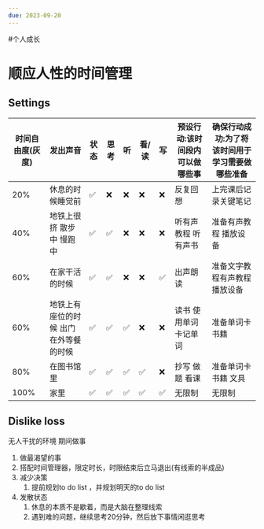 ```yaml
---
due: 2023-09-20
---
```


#个人成长 
# 顺应人性的时间管理

## Settings
| 时间自由度(灰度) | 发出声音                              | 状态 | 思考 | 听  | 看/读 | 写  | 预设行动:该时间段内可以做哪些事 | 确保行动成功:为了将该时间用于学习需要做哪些准备 |
| ---------------- | ------------------------------------- | ---- | ---- | --- | ----- | --- | ------------------------------- | ----------------------------------------------- |
| 20%              | 休息的时候睡觉前                      | ✅   | ❌   | ❌  | ❌    | ❌  | 反复回想                        | 上完课后记录关键笔记                            |
| 40%              | 地铁上很挤 散步中 慢跑中              | ✅   | ✅   | ❌  | ❌    | ❌  | 听有声教程 听有声书             | 准备有声教程 播放设备                           |
| 60%              | 在家干活的时候                        | ✅   | ✅   | ❌  | ❌    | ✅  | 出声朗读                        | 准备文字教程有声教程 播放设备                   |
| 60%              | 地铁上有座位的时候 出门在外等餐的时候 | ✅   | ✅   | ✅  | ❌    | ❌  | 读书 使用单词卡记单词           | 准备单词卡 书籍                                 |
| 80%              | 在图书馆里                            | ✅   | ✅   | ✅  | ✅    | ❌  | 抄写 做题 看课                  | 准备单词卡 书籍 文具                            |
| 100%             | 家里                                  | ✅   | ✅   | ✅  | ✅    | ✅  | 无限制                          | 无限制                                          |
## Dislike loss 
无人干扰的环境
期间做事
1. 做最渴望的事
2. 搭配时间管理器，限定时长，时限结束后立马退出(有线索的半成品)
3. 减少决策
	1. 提前规划to do list ，并规划明天的to do list
4. 发散状态
	1. 休息的本质不是歇着，而是大脑在整理线索
	2. 遇到难的问题，继续思考20分钟，然后放下事情闲逛思考